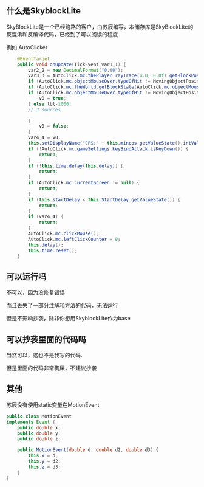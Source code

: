 ## 什么是SkyblockLite

SkyBlockLite是一个已经跑路的客户，由苏辰编写，本储存库是SkyBlockLite的反混淆和反编译代码，已经到了可以阅读的程度

例如 AutoClicker

```java
    @EventTarget
    public void onUpdate(TickEvent var1_1) {
        var2_2 = new DecimalFormat("0.00");
        var3_3 = AutoClick.mc.thePlayer.rayTrace(4.0, 0.0f).getBlockPos();
        if (AutoClick.mc.objectMouseOver.typeOfHit != MovingObjectPosition.MovingObjectType.BLOCK) ** GOTO lbl-1000
        if (AutoClick.mc.theWorld.getBlockState(AutoClick.mc.objectMouseOver.getBlockPos()).getBlock() == Blocks.air) ** GOTO lbl-1000
        if (AutoClick.mc.objectMouseOver.typeOfHit != MovingObjectPosition.MovingObjectType.ENTITY) {
            v0 = true;
        } else lbl-1000:
        // 3 sources

        {
            v0 = false;
        }
        var4_4 = v0;
        this.setDisplayName("CPS:" + this.mincps.getValueState().intValue() + "-" + this.maxcps.getValueState().intValue());
        if (!AutoClick.mc.gameSettings.keyBindAttack.isKeyDown()) {
            return;
        }
        if (!this.time.delay(this.delay)) {
            return;
        }
        if (AutoClick.mc.currentScreen != null) {
            return;
        }
        if (this.startDelay < this.StartDelay.getValueState()) {
            return;
        }
        if (var4_4) {
            return;
        }
        AutoClick.mc.clickMouse();
        AutoClick.mc.leftClickCounter = 0;
        this.delay();
        this.time.reset();
    }
```

## 可以运行吗

不可以，因为没修复错误

而且丢失了一部分注解和方法的代码，无法运行

但是不影响抄袭，除非你想用SkyblockLite作为base

## 可以抄袭里面的代码吗

当然可以，这也不是我写的代码.

但是里面的代码非常狗屎，不建议抄袭

## 其他

苏辰没有使用static变量在MotionEvent

```java
public class MotionEvent
implements Event {
    public double x;
    public double y;
    public double z;

    public MotionEvent(double d, double d2, double d3) {
        this.x = d;
        this.y = d2;
        this.z = d3;
    }
}
```
